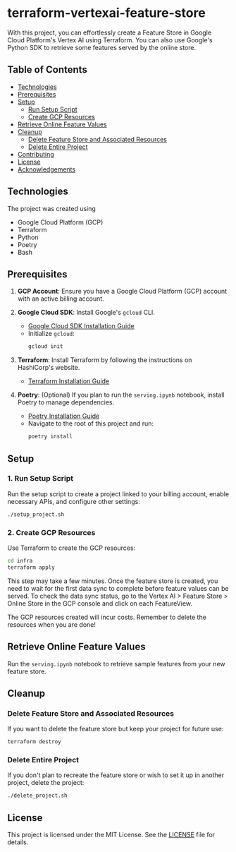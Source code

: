 # terraform-vertexai-feature-store

With this project, you can effortlessly create a Feature Store in Google Cloud Platform's Vertex AI using Terraform. You can also use Google's Python SDK to retrieve some features served by the online store.

## Table of Contents


- [Technologies](#technologies)
- [Prerequisites](#prerequisites)
- [Setup](#setup)
  - [Run Setup Script](#1-run-setup-script)
  - [Create GCP Resources](#2-create-gcp-resources)
- [Retrieve Online Feature Values](#retrieve-online-feature-values)
- [Cleanup](#cleanup)
  - [Delete Feature Store and Associated Resources](#delete-feature-store-and-associated-resources)
  - [Delete Entire Project](#delete-entire-project)
- [Contributing](#contributing)
- [License](#license)
- [Acknowledgements](#acknowledgements)


## Technologies  

The project was created using

* Google Cloud Platform (GCP)  
* Terraform  
* Python  
* Poetry  
* Bash  

## Prerequisites

1. **GCP Account**: Ensure you have a Google Cloud Platform (GCP) account with an active billing account.

2. **Google Cloud SDK**: Install Google's `gcloud` CLI.
   - [Google Cloud SDK Installation Guide](https://cloud.google.com/sdk/docs/install)
   - Initialize `gcloud`:
     ```bash
     gcloud init
     ```

3. **Terraform**: Install Terraform by following the instructions on HashiCorp's website.
   - [Terraform Installation Guide](https://developer.hashicorp.com/terraform/tutorials/aws-get-started/install-cli)

4. **Poetry**: (Optional) If you plan to run the `serving.ipynb` notebook, install Poetry to manage dependencies.
   - [Poetry Installation Guide](https://python-poetry.org/docs/#installation)
   - Navigate to the root of this project and run:
     ```bash
     poetry install
     ```

## Setup

### 1. Run Setup Script

Run the setup script to create a project linked to your billing account, enable necessary APIs, and configure other settings:
```bash
./setup_project.sh
```

### 2. Create GCP Resources

Use Terraform to create the GCP resources:
```bash
cd infra
terraform apply
```
This step may take a few minutes. Once the feature store is created, you need to wait for the first data sync to complete before feature values can be served. To check the data sync status, go to the Vertex AI > Feature Store > Online Store in the GCP console and click on each FeatureView.

The GCP resources created will incur costs. Remember to delete the resources when you are done!

## Retrieve Online Feature Values

Run the `serving.ipynb` notebook to retrieve sample features from your new feature store.

## Cleanup

### Delete Feature Store and Associated Resources

If you want to delete the feature store but keep your project for future use:
```bash
terraform destroy
```

### Delete Entire Project

If you don't plan to recreate the feature store or wish to set it up in another project, delete the project:
```bash
./delete_project.sh
```

## License

This project is licensed under the MIT License. See the [LICENSE](LICENSE) file for details.

